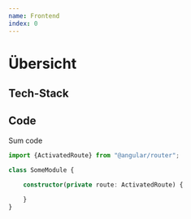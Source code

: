 ```yaml
---
name: Frontend
index: 0
---
```



# Übersicht

## Tech-Stack

## Code
Sum code

```typescript
import {ActivatedRoute} from "@angular/router";

class SomeModule {

    constructor(private route: ActivatedRoute) {
    
    }
}
```
